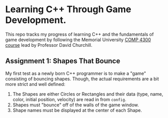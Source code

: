 # Learning C++ Through Game Development.

This repo tracks my progress of learning C++ and the fundamentals of game development by following the Memorial University [COMP 4300 course](https://www.youtube.com/watch?v=S7lXSihz0ac&list=PL_xRyXins848nDj2v-TJYahzvs-XW9sVV) lead by Professor David Churchill.

## Assignment 1: Shapes That Bounce

My first test as a newly born C++ programmer is to make a "game" consisting of bouncing shapes. Though, the actual requirements are a bit more strict and well defined:

1. The Shapes are either Circles or Rectangles and their data (type, name, color, initial position, velocity) are read in from `config`.
2. Shapes must "bounce" off of the walls of the game window.
3. Shape names must be displayed at the center of each Shape.